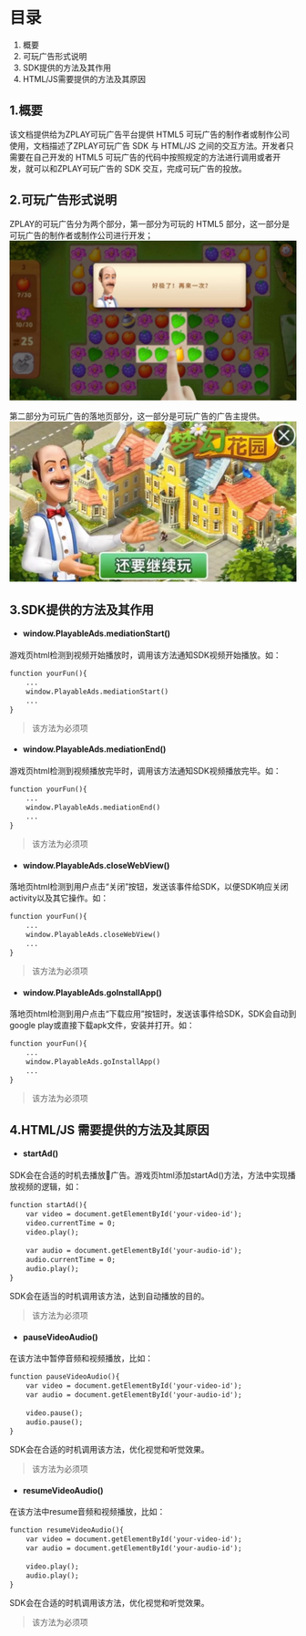 # 目录
1. 概要
2. 可玩广告形式说明
3. SDK提供的方法及其作用
4. HTML/JS需要提供的方法及其原因

## 1.概要
该文档提供给为ZPLAY可玩广告平台提供 HTML5 可玩广告的制作者或制作公司使用，文档描述了ZPLAY可玩广告 SDK 与 HTML/JS 之间的交互方法。开发者只需要在自己开发的 HTML5 可玩广告的代码中按照规定的方法进行调用或者开发，就可以和ZPLAY可玩广告的 SDK 交互，完成可玩广告的投放。


## 2.可玩广告形式说明
ZPLAY的可玩广告分为两个部分，第一部分为可玩的 HTML5 部分，这一部分是可玩广告的制作者或制作公司进行开发；
<img src="imgs/playable.png" width="640" alt="可玩的 游戏 部分">

第二部分为可玩广告的落地页部分，这一部分是可玩广告的广告主提供。
<img src="imgs/landingpage.png" width="640" alt="可玩的 落地页 部分">


## 3.SDK提供的方法及其作用
- #### window.PlayableAds.mediationStart()
游戏页html检测到视频开始播放时，调用该方法通知SDK视频开始播放。如：
```
function yourFun(){
    ...
    window.PlayableAds.mediationStart()
    ...
}
```
> 该方法为必须项

- #### window.PlayableAds.mediationEnd()
游戏页html检测到视频播放完毕时，调用该方法通知SDK视频播放完毕。如：
```
function yourFun(){
    ...
    window.PlayableAds.mediationEnd()
    ...
}
```
> 该方法为必须项

- #### window.PlayableAds.closeWebView()
落地页html检测到用户点击“关闭”按钮，发送该事件给SDK，以便SDK响应关闭activity以及其它操作。如：
```
function yourFun(){
    ...
    window.PlayableAds.closeWebView()
    ...
}
```
> 该方法为必须项

- #### window.PlayableAds.goInstallApp()
落地页html检测到用户点击“下载应用”按钮时，发送该事件给SDK，SDK会自动到google play或直接下载apk文件，安装并打开。如：
```
function yourFun(){
    ...
    window.PlayableAds.goInstallApp()
    ...
}
```
> 该方法为必须项

## 4.HTML/JS 需要提供的方法及其原因
- #### startAd()
SDK会在合适的时机去播放广告。游戏页html添加startAd()方法，方法中实现播放视频的逻辑，如：
```
function startAd(){
    var video = document.getElementById('your-video-id');
    video.currentTime = 0;
    video.play();

    var audio = document.getElementById('your-audio-id');
    audio.currentTime = 0;
    audio.play();
}
``` 
SDK会在适当的时机调用该方法，达到自动播放的目的。
> 该方法为必须项

- #### pauseVideoAudio()
在该方法中暂停音频和视频播放，比如：
```
function pauseVideoAudio(){
    var video = document.getElementById('your-video-id');
    var audio = document.getElementById('your-audio-id');
    
    video.pause();
    audio.pause();
}
```
SDK会在合适的时机调用该方法，优化视觉和听觉效果。
> 该方法为必须项

- #### resumeVideoAudio()
在该方法中resume音频和视频播放，比如：
```
function resumeVideoAudio(){
    var video = document.getElementById('your-video-id');
    var audio = document.getElementById('your-audio-id');
    
    video.play();
    audio.play();
}
```
SDK会在合适的时机调用该方法，优化视觉和听觉效果。
> 该方法为必须项

